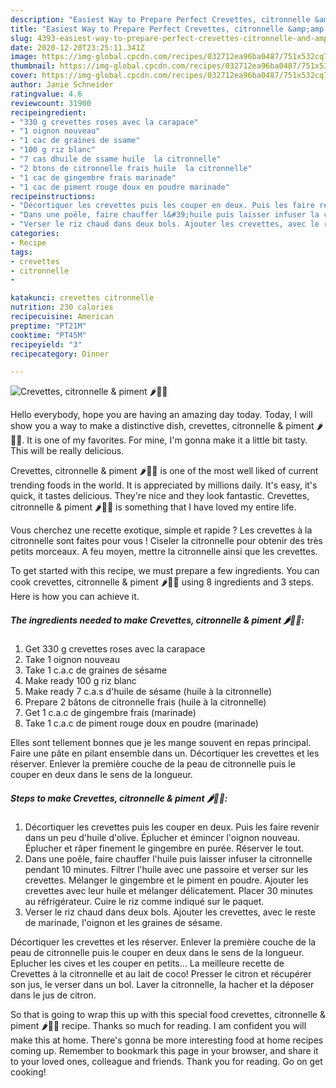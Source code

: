 ```yaml
---
description: "Easiest Way to Prepare Perfect Crevettes, citronnelle &amp;amp; piment 🌶🥣🌱"
title: "Easiest Way to Prepare Perfect Crevettes, citronnelle &amp;amp; piment 🌶🥣🌱"
slug: 4393-easiest-way-to-prepare-perfect-crevettes-citronnelle-and-amp-piment
date: 2020-12-20T23:25:11.341Z
image: https://img-global.cpcdn.com/recipes/032712ea96ba0487/751x532cq70/crevettes-citronnelle-piment-🌶🥣🌱-photo-principale-de-la-recette.jpg
thumbnail: https://img-global.cpcdn.com/recipes/032712ea96ba0487/751x532cq70/crevettes-citronnelle-piment-🌶🥣🌱-photo-principale-de-la-recette.jpg
cover: https://img-global.cpcdn.com/recipes/032712ea96ba0487/751x532cq70/crevettes-citronnelle-piment-🌶🥣🌱-photo-principale-de-la-recette.jpg
author: Janie Schneider
ratingvalue: 4.6
reviewcount: 31900
recipeingredient:
- "330 g crevettes roses avec la carapace"
- "1 oignon nouveau"
- "1 cac de graines de ssame"
- "100 g riz blanc"
- "7 cas dhuile de ssame huile  la citronnelle"
- "2 btons de citronnelle frais huile  la citronnelle"
- "1 cac de gingembre frais marinade"
- "1 cac de piment rouge doux en poudre marinade"
recipeinstructions:
- "Décortiquer les crevettes puis les couper en deux. Puis les faire revenir dans un peu d&#39;huile d&#39;olive. Éplucher et émincer l&#39;oignon nouveau. Éplucher et râper finement le gingembre en purée. Réserver le tout."
- "Dans une poêle, faire chauffer l&#39;huile puis laisser infuser la citronnelle pendant 10 minutes. Filtrer l&#39;huile avec une passoire et verser sur les crevettes. Mélanger le gingembre et le piment en poudre. Ajouter les crevettes avec leur huile et mélanger délicatement. Placer 30 minutes au réfrigérateur. Cuire le riz comme indiqué sur le paquet."
- "Verser le riz chaud dans deux bols. Ajouter les crevettes, avec le reste de marinade, l&#39;oignon et les graines de sésame."
categories:
- Recipe
tags:
- crevettes
- citronnelle
- 

katakunci: crevettes citronnelle  
nutrition: 230 calories
recipecuisine: American
preptime: "PT21M"
cooktime: "PT45M"
recipeyield: "3"
recipecategory: Dinner

---
```



![Crevettes, citronnelle &amp; piment 🌶🥣🌱](https://img-global.cpcdn.com/recipes/032712ea96ba0487/751x532cq70/crevettes-citronnelle-piment-🌶🥣🌱-photo-principale-de-la-recette.jpg)

Hello everybody, hope you are having an amazing day today. Today, I will show you a way to make a distinctive dish, crevettes, citronnelle &amp; piment 🌶🥣🌱. It is one of my favorites. For mine, I'm gonna make it a little bit tasty. This will be really delicious.

Crevettes, citronnelle &amp; piment 🌶🥣🌱 is one of the most well liked of current trending foods in the world. It is appreciated by millions daily. It's easy, it's quick, it tastes delicious. They're nice and they look fantastic. Crevettes, citronnelle &amp; piment 🌶🥣🌱 is something that I have loved my entire life.

Vous cherchez une recette exotique, simple et rapide ? Les crevettes à la citronnelle sont faites pour vous ! Ciseler la citronnelle pour obtenir des très petits morceaux. A feu moyen, mettre la citronnelle ainsi que les crevettes.


To get started with this recipe, we must prepare a few ingredients. You can cook crevettes, citronnelle &amp; piment 🌶🥣🌱 using 8 ingredients and 3 steps. Here is how you can achieve it.

<!--inarticleads1-->

##### The ingredients needed to make Crevettes, citronnelle &amp; piment 🌶🥣🌱:

1. Get 330 g crevettes roses avec la carapace
1. Take 1 oignon nouveau
1. Take 1 c.a.c de graines de sésame
1. Make ready 100 g riz blanc
1. Make ready 7 c.a.s d&#39;huile de sésame (huile à la citronnelle)
1. Prepare 2 bâtons de citronnelle frais (huile à la citronnelle)
1. Get 1 c.a.c de gingembre frais (marinade)
1. Take 1 c.a.c de piment rouge doux en poudre (marinade)


Elles sont tellement bonnes que je les mange souvent en repas principal. Faire une pâte en pilant ensemble dans un. Décortiquer les crevettes et les réserver. Enlever la première couche de la peau de citronnelle puis le couper en deux dans le sens de la longueur. 

<!--inarticleads2-->

##### Steps to make Crevettes, citronnelle &amp; piment 🌶🥣🌱:

1. Décortiquer les crevettes puis les couper en deux. Puis les faire revenir dans un peu d&#39;huile d&#39;olive. Éplucher et émincer l&#39;oignon nouveau. Éplucher et râper finement le gingembre en purée. Réserver le tout.
1. Dans une poêle, faire chauffer l&#39;huile puis laisser infuser la citronnelle pendant 10 minutes. Filtrer l&#39;huile avec une passoire et verser sur les crevettes. Mélanger le gingembre et le piment en poudre. Ajouter les crevettes avec leur huile et mélanger délicatement. Placer 30 minutes au réfrigérateur. Cuire le riz comme indiqué sur le paquet.
1. Verser le riz chaud dans deux bols. Ajouter les crevettes, avec le reste de marinade, l&#39;oignon et les graines de sésame.


Décortiquer les crevettes et les réserver. Enlever la première couche de la peau de citronnelle puis le couper en deux dans le sens de la longueur. Eplucher les cives et les couper en petits… La meilleure recette de Crevettes à la citronnelle et au lait de coco! Presser le citron et récupérer son jus, le verser dans un bol. Laver la citronnelle, la hacher et la déposer dans le jus de citron. 

So that is going to wrap this up with this special food crevettes, citronnelle &amp; piment 🌶🥣🌱 recipe. Thanks so much for reading. I am confident you will make this at home. There's gonna be more interesting food at home recipes coming up. Remember to bookmark this page in your browser, and share it to your loved ones, colleague and friends. Thank you for reading. Go on get cooking!
